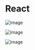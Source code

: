 # React
 
![image](https://github.com/taner-ask/Todo_App/assets/61947373/5762d712-cb42-421f-9382-578530b2ce9b)

![image](https://github.com/taner-ask/Todo_App/assets/61947373/d0392bd0-e094-4d86-88fa-ec165191bad3)

![image](https://github.com/taner-ask/Todo_App/assets/61947373/c746b913-8ecc-4194-8d24-cd1f116c9128)

